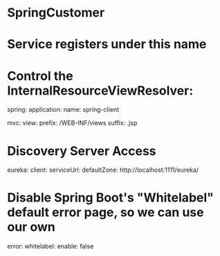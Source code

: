 # SpringCustomer
# Service registers under this name
# Control the InternalResourceViewResolver:
spring:
   application:
      name: spring-client  
    
   mvc:
      view:
          prefix: /WEB-INF/views
          suffix: .jsp
          
          
# Discovery Server Access 
eureka:
    client:
        serviceUrl:
            defaultZone: http://localhost:1111/eureka/
            

# Disable Spring Boot's "Whitelabel" default error page, so we can use our own
error: 
    whitelabel:
        enable: false          
